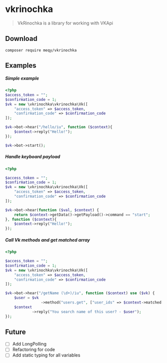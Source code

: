 # vkrinochka
> VkRinochka is a library for working with VKApi
>
## Download
```$xslt
composer require meqy/vkrinochka
```

## Examples
##### Simple example
```php
<?php
$access_token = "";
$confirmation_code = 1;
$vk = new \vkrinochka\vkrinochka\Vk([
    "access_token" => $access_token,
    "confirmation_code" => $confirmation_code
]);

$vk->bot->hear("/hello/iu", function ($context){
    $context->reply("Hello!");
});

$vk->bot->start();
```
##### Handle keyboard payload
```php
<?php

$access_token = "";
$confirmation_code = 1;
$vk = new \vkrinochka\vkrinochka\Vk([
    "access_token" => $access_token,
    "confirmation_code" => $confirmation_code
]);

$vk->bot->hear(function ($val, $context) {
    return $context->getData()->getPayload()->command == "start";
}, function ($context){
    $context->reply("Hello!");
});
```
##### Call Vk methods and get matched array
```php
<?php

$access_token = "";
$confirmation_code = 1;
$vk = new \vkrinochka\vkrinochka\Vk([
    "access_token" => $access_token,
    "confirmation_code" => $confirmation_code
]);

$vk->bot->hear("/getName (\d+)/iu", function ($context) use ($vk) {
    $user = $vk
                ->method("users.get", ["user_ids" => $context->matched[1]])["items"][0]["first_name"];
    $context
            ->reply("You search name of this user? - $user");
}); 
```

## Future
- [ ] Add LongPolling
- [ ] Refactoring for code
- [ ] Add static typing for all variables